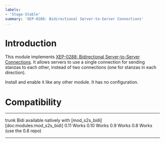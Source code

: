```yaml
---
labels:
- 'Stage-Stable'
summary: 'XEP-0288: Bidirectional Server-to-Server Connections'
...
```


Introduction
============

This module implements [XEP-0288: Bidirectional Server-to-Server
Connections](http://xmpp.org/extensions/xep-0288.html). It allows
servers to use a single connection for sending stanzas to each other,
instead of two connections (one for stanzas in each direction).

Install and enable it like any other module. It has no configuration.

Compatibility
=============

  ------- --------------------------
  trunk   Bidi available natively with [mod_s2s_bidi][doc:modules:mod_s2s_bidi]
  0.11    Works
  0.10    Works
  0.9     Works
  0.8     Works (use the 0.8 repo)
  ------- --------------------------
